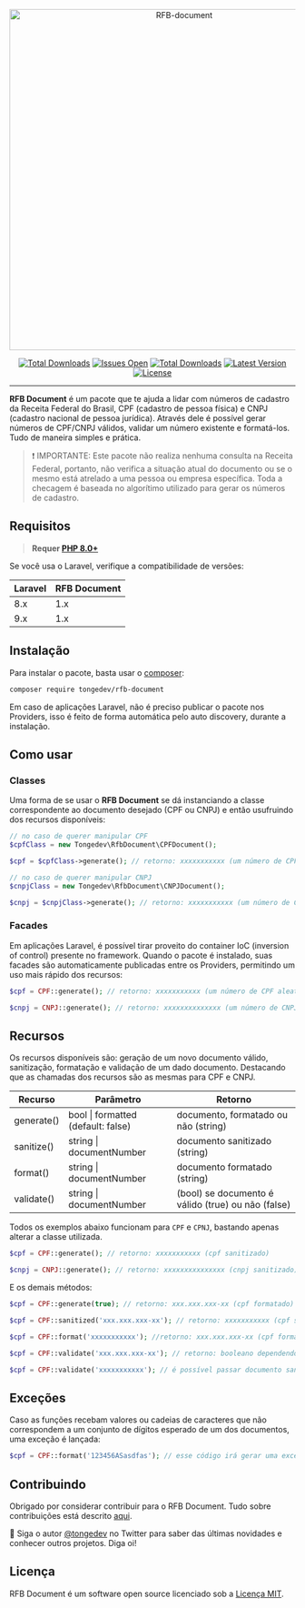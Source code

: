<p align="center">
    <img src="https://banners.beyondco.de/RFB%20Document.png?theme=light&packageManager=composer+require&packageName=tongedev%2Frfb-document&pattern=architect&style=style_1&description=+valide%2Fgere%2Fformate+um+n%C3%BAmero+de+RG%2FCPF&md=1&showWatermark=0&fontSize=100px&images=identification" width="600" alt="RFB-document">
    <p align="center">
        <a href="https://github.com/tongedev/rfb-document/actions"><img alt="Total Downloads" src="https://github.com/tongedev/rfb-document/actions/workflows/tests.yml/badge.svg?branch=main"></a>
        <a href="https://github.com/tongedev/rfb-document/issues"><img alt="Issues Open" src="https://img.shields.io/github/issues/tongedev/rfb-document"></a>
        <a href="https://packagist.org/packages/tongedev/rfb-document"><img alt="Total Downloads" src="https://img.shields.io/packagist/dt/tongedev/rfb-document"></a>
        <a href="https://packagist.org/packages/tongedev/rfb-document"><img alt="Latest Version" src="https://img.shields.io/packagist/v/tongedev/rfb-document"></a>
        <a href="https://packagist.org/packages/tongedev/rfb-document"><img alt="License" src="https://img.shields.io/packagist/l/tongedev/rfb-document"></a>
    </p>
</p>

------

**RFB Document** é um pacote que te ajuda a lidar com números de cadastro da Receita Federal do Brasil, CPF (cadastro de pessoa física) e CNPJ (cadastro nacional de pessoa jurídica). Através dele é possível gerar números de CPF/CNPJ válidos, validar um número existente e formatá-los. Tudo de maneira simples e prática.

> ❗ IMPORTANTE:  Este pacote não realiza nenhuma consulta na Receita Federal, portanto, não verifica a situação atual do documento ou se o mesmo está atrelado a uma pessoa ou empresa específica. Toda a checagem é baseada no algorítimo utilizado para gerar os números de cadastro.

## Requisitos

> **Requer [PHP 8.0+](https://www.php.net/releases/)**

Se você usa o Laravel, verifique a compatibilidade de versões:

| Laravel | RFB Document |
|---------|--------------|
| 8.x     | 1.x          |
| 9.x     | 1.x          |

## Instalação

Para instalar o pacote, basta usar o [composer](https://getcomposer.org):

```bash
composer require tongedev/rfb-document
```

Em caso de aplicações Laravel, não é preciso publicar o pacote nos Providers, isso é feito de forma automática pelo auto discovery, durante a instalação.

## Como usar

### Classes

Uma forma de se usar o **RFB Document** se dá instanciando a classe correspondente ao documento desejado (CPF ou CNPJ) e então usufruindo dos recursos disponíveis:

```php
// no caso de querer manipular CPF
$cpfClass = new Tongedev\RfbDocument\CPFDocument(); 

$cpf = $cpfClass->generate(); // retorno: xxxxxxxxxxx (um número de CPF aleatório)

// no caso de querer manipular CNPJ
$cnpjClass = new Tongedev\RfbDocument\CNPJDocument(); 

$cnpj = $cnpjClass->generate(); // retorno: xxxxxxxxxxx (um número de CNPJ aleatório)
```

### Facades

Em aplicações Laravel, é possível tirar proveito do container IoC (inversion of control) presente no framework. Quando o pacote é instalado, suas facades são automaticamente publicadas entre os Providers, permitindo um uso mais rápido dos recursos:

```php
$cpf = CPF::generate(); // retorno: xxxxxxxxxxx (um número de CPF aleatório)

$cnpj = CNPJ::generate(); // retorno: xxxxxxxxxxxxxx (um número de CNPJ aleatório)
```

## Recursos

Os recursos disponíveis são: geração de um novo documento válido, sanitização, formatação e validação de um dado documento. Destacando que as chamadas dos recursos são as mesmas para CPF e CNPJ.

| Recurso    | Parâmetro                            | Retorno                              |
|------------|--------------------------------------|--------------------------------------|
| generate() | bool   \| formatted (default: false) | documento, formatado ou não (string) |
| sanitize() | string \| documentNumber             | documento sanitizado (string)        |
| format()   | string \| documentNumber             | documento formatado (string)         |
| validate() | string \| documentNumber             | (bool) se documento é válido (true) ou não (false)  |

Todos os exemplos abaixo funcionam para `CPF` e `CPNJ`, bastando apenas alterar a classe utilizada.

```php
$cpf = CPF::generate(); // retorno: xxxxxxxxxxx (cpf sanitizado)

$cnpj = CNPJ::generate(); // retorno: xxxxxxxxxxxxxxx (cnpj sanitizado)
```

E os demais métodos:

```php
$cpf = CPF::generate(true); // retorno: xxx.xxx.xxx-xx (cpf formatado)

$cpf = CPF::sanitized('xxx.xxx.xxx-xx'); // retorno: xxxxxxxxxxx (cpf sanitizado)

$cpf = CPF::format('xxxxxxxxxxx'); //retorno: xxx.xxx.xxx-xx (cpf formatado)

$cpf = CPF::validate('xxx.xxx.xxx-xx'); // retorno: booleano dependendo do valor passado no parâmetro

$cpf = CPF::validate('xxxxxxxxxxx'); // é possível passar documento sanitizado também para validação
```

## Exceções

Caso as funções recebam valores ou cadeias de caracteres que não correspondem a um conjunto de dígitos esperado de um dos documentos, uma exceção é lançada:

```php
$cpf = CPF::format('123456ASasdfas'); // esse código irá gerar uma exceção do tipo `RfbDocumentException`.
```

## Contribuindo

Obrigado por considerar contribuir para o RFB Document. Tudo sobre contribuições está descrito [aqui](CONTRIBUTING.md).

👋 Siga o autor [@tongedev](https://twitter.com/tongedev) no Twitter para saber das últimas novidades e conhecer outros projetos. Diga oi!

## Licença

RFB Document é um software open source licenciado sob a [Licença MIT](LICENSE.md).
